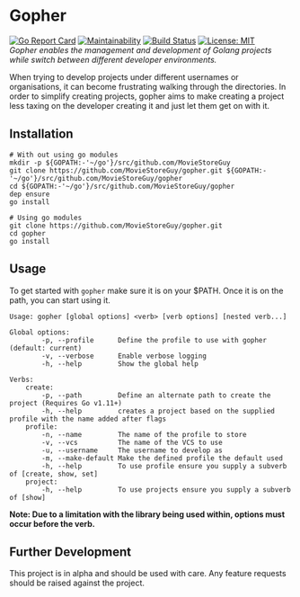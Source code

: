 # Gopher
[![Go Report Card](https://goreportcard.com/badge/github.com/MovieStoreGuy/gopher)](https://goreportcard.com/report/github.com/MovieStoreGuy/gopher)
[![Maintainability](https://api.codeclimate.com/v1/badges/3f34c6090b7f4fa04596/maintainability)](https://codeclimate.com/github/MovieStoreGuy/gopher/maintainability)
[![Build Status](https://travis-ci.org/MovieStoreGuy/gopher.svg?branch=master)](https://travis-ci.org/MovieStoreGuy/gopher)
[![License: MIT](https://img.shields.io/badge/License-MIT-yellow.svg)](https://opensource.org/licenses/MIT)  
_Gopher enables the management and development of Golang projects while switch between different developer environments._

When trying to develop projects under different usernames or organisations, it can become frustrating walking through the directories. In order to simplify creating projects, gopher aims to make creating a project less taxing on the developer creating it and just let them get on with it.

## Installation
```
# With out using go modules
mkdir -p ${GOPATH:-'~/go'}/src/github.com/MovieStoreGuy
git clone https://github.com/MovieStoreGuy/gopher.git ${GOPATH:-'~/go'}/src/github.com/MovieStoreGuy/gopher
cd ${GOPATH:-'~/go'}/src/github.com/MovieStoreGuy/gopher
dep ensure
go install

# Using go modules
git clone https://github.com/MovieStoreGuy/gopher.git
cd gopher
go install
```

## Usage
To get started with `gopher` make sure it is on your $PATH. Once it is on the path, you can start using it.
```
Usage: gopher [global options] <verb> [verb options] [nested verb...]

Global options:
        -p, --profile      Define the profile to use with gopher (default: current)
        -v, --verbose      Enable verbose logging
        -h, --help         Show the global help

Verbs:
    create:
        -p, --path         Define an alternate path to create the project (Requires Go v1.11+)
        -h, --help         creates a project based on the supplied profile with the name added after flags
    profile:
        -n, --name         The name of the profile to store
        -v, --vcs          The name of the VCS to use
        -u, --username     The username to develop as
        -m, --make-default Make the defined profile the default used
        -h, --help         To use profile ensure you supply a subverb of [create, show, set]
    project:
        -h, --help         To use projects ensure you supply a subverb of [show]
```
**Note: Due to a limitation with the library being used within, options must occur before the verb.**

## Further Development
This project is in alpha and should be used with care. Any feature requests should be raised against the project.
